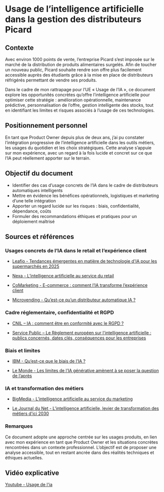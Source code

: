 # Usage de l’intelligence artificielle dans la gestion des distributeurs Picard

## Contexte

Avec environ 1000 points de vente, l’entreprise Picard s’est imposée sur le marché de 
la distribution de produits alimentaires surgelés. 
Afin de toucher un nouveau public, Picard souhaite rendre son offre plus facilement 
accessible auprès des étudiants grâce à la mise en place de distributeurs réfrigérés
permettant de vendre ses produits.

Dans le cadre de mon rattrapage pour l’UE « Usage de l’IA », ce document explore les opportunités concrètes qu’offre l’intelligence artificielle pour optimiser cette stratégie : amélioration opérationnelle, maintenance prédictive, personnalisation de l’offre, gestion intelligente des stocks, tout en identifiant les limites et risques associés à l’usage de ces technologies.

## Positionnement personnel

En tant que Product Owner depuis plus de deux ans, j’ai pu constater l’intégration progressive de l’intelligence artificielle dans les outils métiers, les usages du quotidien et les choix stratégiques. Cette analyse s’appuie sur mon expérience, avec un regard à la fois lucide et concret sur ce que l’IA peut réellement apporter sur le terrain.

## Objectif du document

- Identifier des cas d’usage concrets de l’IA dans le cadre de distributeurs automatiques intelligents
- Mettre en évidence les bénéfices opérationnels, logistiques et marketing d’une telle intégration
- Apporter un regard lucide sur les risques : biais, confidentialité, dépendance, coûts
- Formuler des recommandations éthiques et pratiques pour un déploiement maîtrisé

## Sources et références

### Usages concrets de l’IA dans le retail et l’expérience client
- [Leafio - Tendances émergentes en matière de technologie d'IA pour les supermarchés en 2025](https://www.leafio.ai/fr/blog/tendances-emergentes-en-matiere-de-technologie-dia-pour-les-supermarches-en-2025/#:~:text=L%27IA%20est%20utilisée%20dans%20les%20épiceries%20pour%20améliorer%20la,processus%20de%20vente%20en%20général.)  

- [Nexa - L’intelligence artificielle au service du retail](https://www.nexa.fr/post/lintelligence-artificielle-au-service-du-retail#:~:text=L%27IA%20offre%20aux%20retailers,éviter%20les%20ruptures%20de%20produits.)

- [CoMarketing - E-commerce : comment l’IA transforme l’expérience client](https://comarketing-news.fr/e-commerce-comment-lia-transforme-lexperience-client)

- [Microvending - Qu’est-ce qu’un distributeur automatique IA ?](https://www.micronvending.com/fra/article-5530979998726341.html)

### Cadre réglementaire, confidentialité et RGPD
- [CNIL – IA : comment être en conformité avec le RGPD ?](https://www.cnil.fr/fr/intelligence-artificielle/ia-comment-etre-en-conformite-avec-le-rgpd)

- [Service Public – Le Règlement européen sur l'intelligence artificielle : publics concernés, dates clés, conséquences pour les entreprises](https://www.entreprises.gouv.fr/decryptages-de-nos-experts/le-reglement-europeen-sur-lintelligence-artificielle-publics-concernes)

### Biais et limites
- [IBM - Qu’est-ce que le biais de l’IA ?](https://www.ibm.com/fr-fr/think/topics/ai-bias)

- [Le Monde - Les limites de l’IA générative amènent à se poser la question de l’après](https://www.lemonde.fr/sciences/article/2024/06/05/les-limites-de-l-ia-generative-amenent-a-se-poser-la-question-de-l-apres_6237449_1650684.html)

### IA et transformation des métiers
- [BigMedia - L’intelligence artificielle au service du marketing](https://bigmedia.bpifrance.fr/nos-dossiers/lintelligence-artificielle-au-service-du-marketing#:~:text=L%27IA%20s%27invite%20dans,pour%20améliorer%20l%27expérience%20client.)

- [Le Journal du Net - L'intelligence artificielle, levier de transformation des métiers d'ici 2030](https://www.journaldunet.com/intelligence-artificielle/1540943-frederic-chapuis-l-intelligence-artificielle-levier-de-transformation-des-metiers-d-ici-2030/#:~:text=La%20création%20de%20nouveaux%20métiers,liées%20à%20l%27intelligence%20artificielle.)

### Remarques

Ce document adopte une approche centrée sur les usages produits, en lien avec mon expérience en tant que Product Owner et les situations concrètes rencontrées dans un contexte professionnel. L’objectif est de proposer une analyse accessible, tout en restant ancrée dans des réalités techniques et éthiques actuelles.

## Vidéo explicative

[Youtube - Usage de l'ia](https://youtu.be/m-MtSVT6W8I)